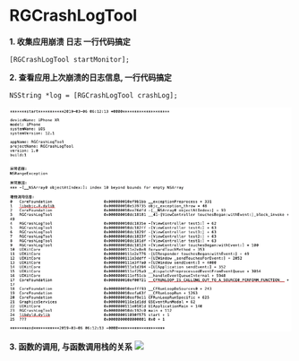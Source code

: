 # RGCrashLogTool



 **1. 收集应用崩溃 日志 一行代码搞定**

```
[RGCrashLogTool startMonitor];
```

**2. 查看应用上次崩溃的日志信息, 一行代码搞定**
```
NSString *log = [RGCrashLogTool crashLog];
```
![](images/002.png)


**3. 函数的调用, 与函数调用栈的关系**
![](/image/001.png)
